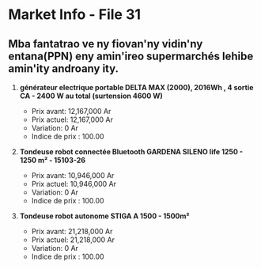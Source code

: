 # Market Info - File 31

## Mba fantatrao ve ny fiovan'ny vidin'ny entana(PPN) eny amin'ireo supermarchés lehibe amin'ity androany ity.

1. **générateur electrique portable DELTA MAX (2000), 2016Wh , 4 sortie CA - 2400 W au total (surtension 4600 W)**
   - Prix avant: 12,167,000 Ar
   - Prix actuel: 12,167,000 Ar
   - Variation: 0 Ar
   - Indice de prix : 100.00

2. **Tondeuse robot connectée Bluetooth GARDENA SILENO life 1250 - 1250 m² - 15103-26**
   - Prix avant: 10,946,000 Ar
   - Prix actuel: 10,946,000 Ar
   - Variation: 0 Ar
   - Indice de prix : 100.00

3. **Tondeuse robot autonome STIGA A 1500 - 1500m²**
   - Prix avant: 21,218,000 Ar
   - Prix actuel: 21,218,000 Ar
   - Variation: 0 Ar
   - Indice de prix : 100.00

